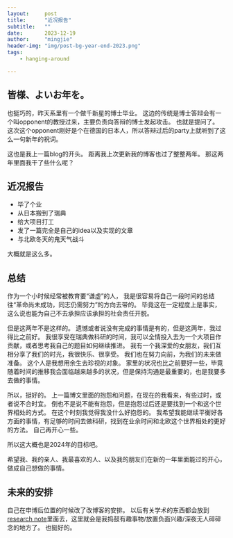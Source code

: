 ```yaml
---
layout:     post
title:      "近况报告"
subtitle:   ""
date:       2023-12-19
author:     "mingjie"
header-img: "img/post-bg-year-end-2023.png"
tags:
    - hanging-around

---
```


## 皆様、よいお年を。

也挺巧的，昨天系里有一个做千新星的博士毕业。
这边的传统是博士答辩会有一个叫opponent的教授过来，主要负责向答辩的博士发起攻击。
也就是提问了。
这次这个opponent刚好是个在德国的日本人，所以答辩过后的party上就听到了这么一句新年的祝词。

这也是我上一篇blog的开头。
距离我上次更新我的博客也过了整整两年。
那这两年里面我干了些什么呢？

## 近况报告

- 毕了个业
- 从日本搬到了瑞典
- 给大项目打工
- 发了一篇完全是自己的idea以及实现的文章
- 与北欧冬天的鬼天气战斗

大概就是这么多。

## 总结

作为一个小时候经常被教育要“谦虚”的人， 我是很容易将自己一段时间的总结往“革命尚未成功，同志仍需努力”的方向去带的。
毕竟这在一定程度上是事实，这么说也能为自己不去承担应该承担的社会责任开脱。

但是这两年不是这样的。
遗憾或者说没有完成的事情是有的，但是这两年，我过得比之前好。
我很享受在瑞典做科研的时间，我可以全情投入去为一个大项目作贡献，或者思考我自己的题目如何继续推进。
我有一个我深爱的女朋友，我们互相分享了我们的时光，我很快乐、很享受。
我们也在努力向前，为我们的未来做准备。
这个人是我想用余生去珍视的对象。
家里的状况也比之前要好一些，毕竟随着时间的推移我会面临越来越多的状况，但是保持沟通是最重要的，也是我要多去做的事情。

所以，挺好的。
上一篇博文里面的抱怨和问题，在现在的我看来，有些过时，或者说不合时宜。
倒也不是说不能有抱怨，但是抱怨过后还是要找到一个和这个世界相处的方式。
在这个时刻我觉得我没什么好抱怨的。
我希望我能继续平衡好各方面的事情，有足够的时间去做科研，找到在业余时间和北欧这个世界相处的更好的方法。
自己再开心一些。

所以这大概也是2024年的目标吧。

希望我、我的亲人、我最喜欢的人、以及我的朋友们在新的一年里面能过的开心，做成自己想做的事情。

## 未来的安排

自己在申博后位置的时候改了改博客的安排。
以后有关学术的东西都会放到[research note](https://mk-cookbook.readthedocs.io/en/latest/)里面去，这里就会是我捣鼓有趣事物/放置负面兴趣/深夜无人碎碎念的地方了。
也挺好的。